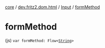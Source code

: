 [core](../../index.md) / [dev.fritz2.dom.html](../index.md) / [Input](index.md) / [formMethod](./form-method.md)

# formMethod

(js) `var formMethod: Flow<`[`String`](https://kotlinlang.org/api/latest/jvm/stdlib/kotlin/-string/index.html)`>`